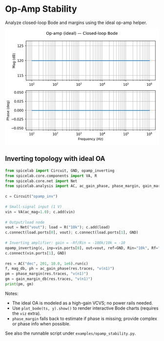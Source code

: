 # Op-Amp Stability

Analyze closed-loop Bode and margins using the ideal op-amp helper.

![Op-Amp Bode](assets/examples/opamp_bode.png)

## Inverting topology with ideal OA
```python
from spicelab import Circuit, GND, opamp_inverting
from spicelab.core.components import VA, R
from spicelab.core.net import Net
from spicelab.analysis import AC, ac_gain_phase, phase_margin, gain_margin_db

c = Circuit("opamp_inv")

# Small-signal input (1 V)
vin = VA(ac_mag=1.0); c.add(vin)

# Output/load node
vout = Net("vout"); load = R("10k"); c.add(load)
c.connect(load.ports[0], vout); c.connect(load.ports[1], GND)

# Inverting amplifier: gain = -Rf/Rin = -100k/10k = -10
opamp_inverting(c, inp=vin.ports[0], out=vout, ref=GND, Rin="10k", Rf="100k", gain=1e6)
c.connect(vin.ports[1], GND)

res = AC("dec", 201, 10.0, 1e6).run(c)
f, mag_db, ph = ac_gain_phase(res.traces, "v(n1)")
pm = phase_margin(res.traces, "v(n1)")
gm = gain_margin_db(res.traces, "v(n1)")
print(pm, gm)
```

Notes:
- The ideal OA is modeled as a high-gain VCVS; no power rails needed.
- Use `plot_bode(ts, y).show()` to render interactive Bode charts (requires the ``viz`` extra).
- `phase_margin` falls back to estimate if phase is missing; provide complex or phase info when possible.

See also the runnable script under `examples/opamp_stability.py`.
